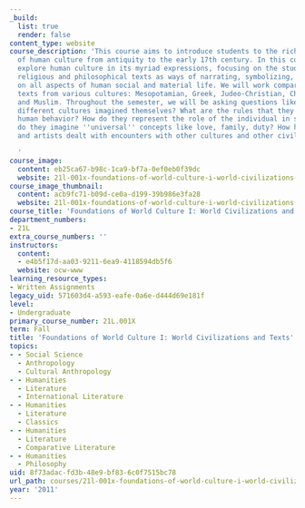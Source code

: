 ```yaml
---
_build:
  list: true
  render: false
content_type: website
course_description: 'This course aims to introduce students to the rich diversity
  of human culture from antiquity to the early 17th century. In this course, we will
  explore human culture in its myriad expressions, focusing on the study of literary,
  religious and philosophical texts as ways of narrating, symbolizing, and commenting
  on all aspects of human social and material life. We will work comparatively, reading
  texts from various cultures: Mesopotamian, Greek, Judeo-Christian, Chinese, Indian,
  and Muslim. Throughout the semester, we will be asking questions like: How have
  different cultures imagined themselves? What are the rules that they draw up for
  human behavior? How do they represent the role of the individual in society? How
  do they imagine ''universal'' concepts like love, family, duty? How have their writers
  and artists dealt with encounters with other cultures and other civilizations?

  '
course_image:
  content: eb25ca67-b98c-1ca9-bf7a-0ef0eb0f39dc
  website: 21l-001x-foundations-of-world-culture-i-world-civilizations-and-texts-fall-2011
course_image_thumbnail:
  content: acb9fc71-b09d-ce0a-d199-39b986e3fa28
  website: 21l-001x-foundations-of-world-culture-i-world-civilizations-and-texts-fall-2011
course_title: 'Foundations of World Culture I: World Civilizations and Texts'
department_numbers:
- 21L
extra_course_numbers: ''
instructors:
  content:
  - e4b5f17d-aa03-9211-6ea9-4118594db5f6
  website: ocw-www
learning_resource_types:
- Written Assignments
legacy_uid: 571603d4-a593-eafe-0a6e-d444d69e181f
level:
- Undergraduate
primary_course_number: 21L.001X
term: Fall
title: 'Foundations of World Culture I: World Civilizations and Texts'
topics:
- - Social Science
  - Anthropology
  - Cultural Anthropology
- - Humanities
  - Literature
  - International Literature
- - Humanities
  - Literature
  - Classics
- - Humanities
  - Literature
  - Comparative Literature
- - Humanities
  - Philosophy
uid: 8f73adac-fd3b-48e9-bf83-6c0f7515bc78
url_path: courses/21l-001x-foundations-of-world-culture-i-world-civilizations-and-texts-fall-2011
year: '2011'
---
```

